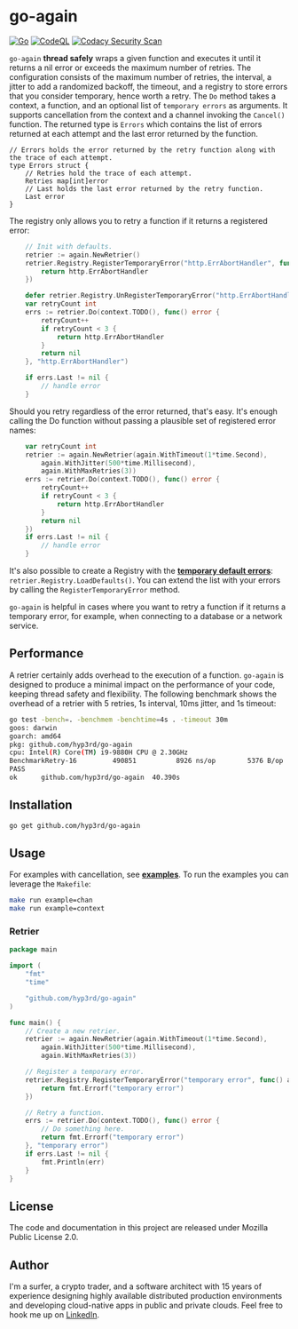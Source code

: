 # go-again

[![Go](https://github.com/hyp3rd/go-again/actions/workflows/go.yml/badge.svg)][build-link] [![CodeQL](https://github.com/hyp3rd/go-again/actions/workflows/codeql.yml/badge.svg)][codeql-link]
[![Codacy Security Scan](https://github.com/hyp3rd/go-again/actions/workflows/codacy.yml/badge.svg)][codacy-security-scan-link]

`go-again` **thread safely** wraps a given function and executes it until it returns a nil error or exceeds the maximum number of retries.
The configuration consists of the maximum number of retries, the interval, a jitter to add a randomized backoff, the timeout, and a registry to store errors that you consider temporary, hence worth a retry.
The `Do` method takes a context, a function, and an optional list of `temporary errors` as arguments. It supports cancellation from the context and a channel invoking the `Cancel()` function.
The returned type is `Errors` which contains the list of errors returned at each attempt and the last error returned by the function.

```golang
// Errors holds the error returned by the retry function along with the trace of each attempt.
type Errors struct {
    // Retries hold the trace of each attempt.
    Retries map[int]error
    // Last holds the last error returned by the retry function.
    Last error
}
```

The registry only allows you to retry a function if it returns a registered error:

```go
    // Init with defaults.
    retrier := again.NewRetrier()
    retrier.Registry.RegisterTemporaryError("http.ErrAbortHandler", func() TemporaryError {
        return http.ErrAbortHandler
    })

    defer retrier.Registry.UnRegisterTemporaryError("http.ErrAbortHandler")
    var retryCount int
    errs := retrier.Do(context.TODO(), func() error {
        retryCount++
        if retryCount < 3 {
            return http.ErrAbortHandler
        }
        return nil
    }, "http.ErrAbortHandler")

    if errs.Last != nil {
        // handle error
    }
```

Should you retry regardless of the error returned, that's easy. It's enough calling the Do function without passing a plausible set of registered error names:

```go
    var retryCount int
    retrier := again.NewRetrier(again.WithTimeout(1*time.Second),
        again.WithJitter(500*time.Millisecond),
        again.WithMaxRetries(3))
    errs := retrier.Do(context.TODO(), func() error {
        retryCount++
        if retryCount < 3 {
            return http.ErrAbortHandler
        }
        return nil
    })
    if errs.Last != nil {
        // handle error
    }
```

It's also possible to create a Registry with the [**temporary default errors**](./registry.go?plain=1#L26):
`retrier.Registry.LoadDefaults()`.
You can extend the list with your errors by calling the `RegisterTemporaryError` method.

`go-again` is helpful in cases where you want to retry a function if it returns a temporary error, for example, when connecting to a database or a network service.

## Performance

A retrier certainly adds overhead to the execution of a function. `go-again` is designed to produce a minimal impact on the performance of your code, keeping thread safety and flexibility. The following benchmark shows the overhead of a retrier with 5 retries, 1s interval, 10ms jitter, and 1s timeout:

```bash
go test -bench=. -benchmem -benchtime=4s . -timeout 30m
goos: darwin
goarch: amd64
pkg: github.com/hyp3rd/go-again
cpu: Intel(R) Core(TM) i9-9880H CPU @ 2.30GHz
BenchmarkRetry-16         490851          8926 ns/op        5376 B/op          1 allocs/op
PASS
ok      github.com/hyp3rd/go-again  40.390s
```

## Installation

```bash
go get github.com/hyp3rd/go-again
```

## Usage

For examples with cancellation, see [**examples**](./examples). To run the examples you can leverage the `Makefile`:

```bash
make run example=chan
make run example=context
```

### Retrier

```go  
package main

import (
    "fmt"
    "time"

    "github.com/hyp3rd/go-again"
)

func main() {
    // Create a new retrier.
    retrier := again.NewRetrier(again.WithTimeout(1*time.Second),
        again.WithJitter(500*time.Millisecond),
        again.WithMaxRetries(3))

    // Register a temporary error.
    retrier.Registry.RegisterTemporaryError("temporary error", func() again.TemporaryError {
        return fmt.Errorf("temporary error")
    })

    // Retry a function.
    errs := retrier.Do(context.TODO(), func() error {
        // Do something here.
        return fmt.Errorf("temporary error")
    }, "temporary error")
    if errs.Last != nil {
        fmt.Println(err)
    }
}
```

## License

The code and documentation in this project are released under Mozilla Public License 2.0.

## Author

I'm a surfer, a crypto trader, and a software architect with 15 years of experience designing highly available distributed production environments and developing cloud-native apps in public and private clouds. Feel free to hook me up on [LinkedIn](https://www.linkedin.com/in/francesco-cosentino/).

[build-link]: https://github.com/hyp3rd/go-again/actions/workflows/go.yml
[codeql-link]:https://github.com/hyp3rd/go-again/actions/workflows/codeql.yml
[codacy-security-scan-link]:https://github.com/hyp3rd/go-again/actions/workflows/codacy.yml
